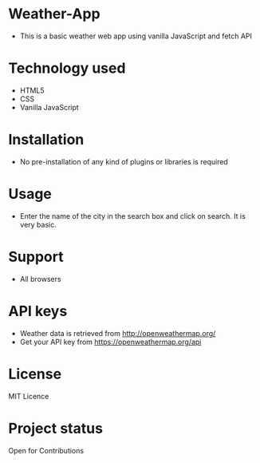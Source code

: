 # Weather-App
+ This is a basic weather web app using vanilla JavaScript and fetch API

# Technology used
+ HTML5
+ CSS
+ Vanilla JavaScript

# Installation
+ No pre-installation of any kind of plugins or libraries is required


# Usage
+ Enter the name of the city in the search box and click on search. It is very basic.


# Support
+ All browsers


# API keys
+ Weather data is retrieved from http://openweathermap.org/
+ Get your API key from https://openweathermap.org/api

# License
MIT Licence 

# Project status
Open for Contributions

